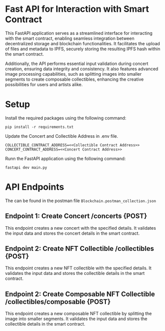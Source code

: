 # Fast API for Interaction with Smart Contract

This FastAPI application serves as a streamlined interface for interacting with the smart contract, enabling seamless integration between decentralized storage and blockchain functionalities. It facilitates the upload of files and metadata to IPFS, securely storing the resulting IPFS hash within the smart contract.

Additionally, the API performs essential input validation during concert creation, ensuring data integrity and consistency. It also features advanced image processing capabilities, such as splitting images into smaller segments to create composable collectibles, enhancing the creative possibilities for users and artists alike.

# Setup

Install the required packages using the following command:

```
pip install -r requirements.txt
```

Update the Concert and Collectible Address in .env file.

```
COLLECTIBLE_CONTRACT_ADDRESS=<<Collectible Contract Address>>
CONCERT_CONTRACT_ADDRESS=<<Concert Contract Address>>
```

Runn the FastAPI application using the following command:

```
fastapi dev main.py
```

# API Endpoints

The can be found in the postman file `Blockchain.postman_collection.json`

## Endpoint 1: Create Concert /concerts {POST}

This endpoint creates a new concert with the specified details. It validates the input data and stores the concert details in the smart contract.

## Endpoint 2: Create NFT Collectible /collectibles {POST}

This endpoint creates a new NFT collectible with the specified details. It validates the input data and stores the collectible details in the smart contract.

## Endpoint 2: Create Composable NFT Collectible /collectibles/composable {POST}

This endpoint creates a new composable NFT collectible by splitting the image into smaller segments. It validates the input data and stores the collectible details in the smart contract.
